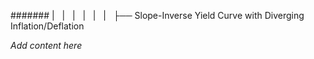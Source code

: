 ####### |   |   |   |   |   |   ├── Slope-Inverse Yield Curve with Diverging Inflation/Deflation

*Add content here*